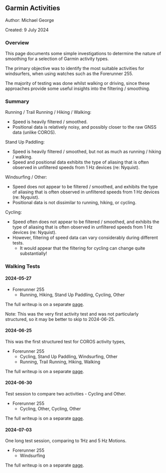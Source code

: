 ## Garmin Activities

Author: Michael George

Created: 9 July 2024



### Overview

This page documents some simple investigations to determine the nature of smoothing for a selection of Garmin activity types.

The primary objective was to identify the most suitable activities for windsurfers, when using watches such as the Forerunner 255.

The majority of testing was done whilst walking or driving, since these approaches provide some useful insights into the filtering / smoothing.



### Summary

Running / Trail Running / Hiking / Walking:

- Speed is heavily filtered / smoothed.
- Positional data is relatively noisy, and possibly closer to the raw GNSS data (unlike COROS).

Stand Up Paddling:

- Speed is heavily filtered / smoothed, but not as much as running / hiking / walking.
- Speed and positional data exhibits the type of aliasing that is often observed in unfiltered speeds from 1 Hz devices (re: Nyquist).

Windsurfing / Other:

- Speed does not appear to be filtered / smoothed, and exhibits the type of aliasing that is often observed in unfiltered speeds from 1 Hz devices (re: Nyquist).
- Positional data is not dissimilar to running, hiking, or cycling.

Cycling:

- Speed often does not appear to be filtered / smoothed, and exhibits the type of aliasing that is often observed in unfiltered speeds from 1 Hz devices (re: Nyquist).
- However, filtering of speed data can vary considerably during different tests.
  - It would appear that the filtering for cycling can change quite substantially!



### Walking Tests

#### 2024-05-27

- Forerunner 255
  - Running, Hiking, Stand Up Paddling, Cycling, Other

The full writeup is on a separate [page](walking-2024-05-27/README.md).

Note: This was the very first activity test and was not particularly structured, so it may be better to skip to 2024-06-25.



#### 2024-06-25

This was the first structured test for COROS activity types, 

- Forerunner 255
  - Cycling, Stand Up Paddling, Windsurfing, Other
  - Running, Trail Running, Hiking, Walking

The full writeup is on a separate [page](walking-2024-06-25/README.md).



#### 2024-06-30

Test session to compare two activities - Cycling and Other.

- Forerunner 255
  - Cycling, Other, Cycling, Other

The full writeup is on a separate [page](walking-2024-06-30/README.md).



#### 2024-07-03

One long test session, comparing to 1Hz and 5 Hz Motions.

- Forerunner 255
  - Windsurfing

The full writeup is on a separate [page](walking-2024-07-03/README.md).
